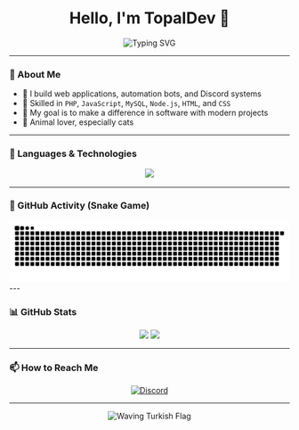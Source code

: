 <h1 align="center">Hello, I'm TopalDev 👋</h1>

<p align="center">
  <img src="https://readme-typing-svg.demolab.com?font=Fira+Code&size=22&pause=1000&color=F78D3E&center=true&vCenter=true&width=435&lines=Web+Developer;(JS%2FPHP);Software+Enthusiast;Automation+Bot+Creator" alt="Typing SVG" />
</p>

---

### 🧠 About Me

- 🚀 I build web applications, automation bots, and Discord systems  
- 🧰 Skilled in `PHP`, `JavaScript`, `MySQL`, `Node.js`, `HTML`, and `CSS`  
- 🎯 My goal is to make a difference in software with modern projects  
- 🐾 Animal lover, especially cats  

---

### 🚀 Languages & Technologies

<p align="center">
  <img src="https://skillicons.dev/icons?i=js,php,nodejs,html,css,react,mysql,linux,vscode" />
</p>

---

### 🐍 GitHub Activity (Snake Game)

<picture>
  <source media="(prefers-color-scheme: dark)" srcset="https://raw.githubusercontent.com/CagatayAkkas/CagatayAkkas/output/github-contribution-grid-snake-dark.svg">
  <source media="(prefers-color-scheme: light)" srcset="https://raw.githubusercontent.com/CagatayAkkas/CagatayAkkas/output/github-contribution-grid-snake.svg">
  <img alt="github contribution grid snake animation" src="https://raw.githubusercontent.com/CagatayAkkas/CagatayAkkas/output/github-contribution-grid-snake.svg">
</picture>
---

### 📊 GitHub Stats

<p align="center">
  <img src="https://github-readme-stats.vercel.app/api?username=TopalDev&show_icons=true&theme=tokyonight" />
  <img src="https://github-readme-streak-stats.herokuapp.com/?user=TopalDev&theme=tokyonight" />
</p>

---

### 📫 How to Reach Me

<p align="center">
  <a href="https://discordapp.com/users/deliyurek#1234" target="_blank">
    <img src="https://raw.githubusercontent.com/simple-icons/simple-icons/develop/icons/discord.svg" alt="Discord" height="30" />
  </a>
</p>

---



<p align="center">
  <img src="[https://media.giphy.com/media/VU0sxKPVDk6jjk9Tu8/giphy.gif](https://tenor.com/view/t%C3%BCrkiye-turkish-flag-turkey-turkic-t%C3%BCrk-gif-5410306440269653924)" alt="Waving Turkish Flag" width="150" />
</p>

